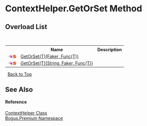 # ContextHelper.GetOrSet Method 
 


## Overload List
&nbsp;<table><tr><th></th><th>Name</th><th>Description</th></tr><tr><td>![Public method](media/pubmethod.gif "Public method")![Static member](media/static.gif "Static member")</td><td><a href="M_Bogus_Premium_ContextHelper_GetOrSet__1">GetOrSet(T)(Faker, Func(T))</a></td><td /></tr><tr><td>![Public method](media/pubmethod.gif "Public method")![Static member](media/static.gif "Static member")</td><td><a href="M_Bogus_Premium_ContextHelper_GetOrSet__1_1">GetOrSet(T)(String, Faker, Func(T))</a></td><td /></tr></table>&nbsp;
<a href="#contexthelper.getorset-method">Back to Top</a>

## See Also


#### Reference
<a href="T_Bogus_Premium_ContextHelper">ContextHelper Class</a><br /><a href="N_Bogus_Premium">Bogus.Premium Namespace</a><br />